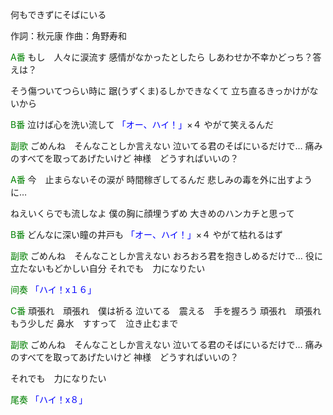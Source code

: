 何もできずにそばにいる

作詞：秋元康
作曲：角野寿和

<font color=green>A番</font>
もし　人々に涙流す
感情がなかったとしたら
しあわせか不幸かどっち？答えは？

そう傷ついてつらい時に
踞(うずくま)るしかできなくて
立ち直るきっかけがないから

<font color=green>B番</font>
泣けば心を洗い流して <font color=blue>「オー、ハイ！」</font>×４ 
やがて笑えるんだ

<font color=green>副歌</font>
ごめんね　そんなことしか言えない
泣いてる君のそばにいるだけで…
痛みのすべてを取ってあげたいけど
神様　どうすればいいの？

<font color=green>A番</font>
今　止まらないその涙が
時間稼ぎしてるんだ
悲しみの毒を外に出すように…

ねえいくらでも流しなよ
僕の胸に顔埋うずめ
大きめのハンカチと思って

<font color=green>B番</font>
どんなに深い瞳の井戸も <font color=blue>「オー、ハイ！」</font>×４ 
やがて枯れるはず

<font color=green>副歌</font>
ごめんね　そんなことしか言えない
おろおろ君を抱きしめるだけで…
役に立たないもどかしい自分
それでも　力になりたい

<font color=green>间奏</font>
<font color=blue>「ハイ！x１６」</font> 

<font color=green>C番</font>
頑張れ　頑張れ　僕は祈る
泣いてる　震える　手を握ろう
頑張れ　頑張れ　もう少しだ
鼻水　すすって　泣き止むまで

<font color=green>副歌</font>
ごめんね　そんなことしか言えない
泣いてる君のそばにいるだけで…
痛みのすべてを取ってあげたいけど
神様　どうすればいいの？

それでも　力になりたい

<font color=green>尾奏</font>
<font color=blue>「ハイ！x８」</font> 
